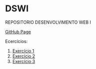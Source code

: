 # DSWI
REPOSITORIO DESENVOLVIMENTO WEB I

[GitHub Page](https://rochadoarocha-j-s.github.io/DSWI/)

Ecercícios:
  <ol>
      <li>
        <a href="https://rochadoarocha-j-s.github.io/DSWI/Exercicio1/pages/home.html">Exercício 1</a>
      </li>
      <li>
        <a href="https://rochadoarocha-j-s.github.io/DSWI/exercicio2/conta.html">Exercício 2</a>
      </li>
      <li>
        <a href="https://rochadoarocha-j-s.github.io/DSWI/exercicio3/pages/home.html">Exercício 3</a>
      </li>
  </ol>
